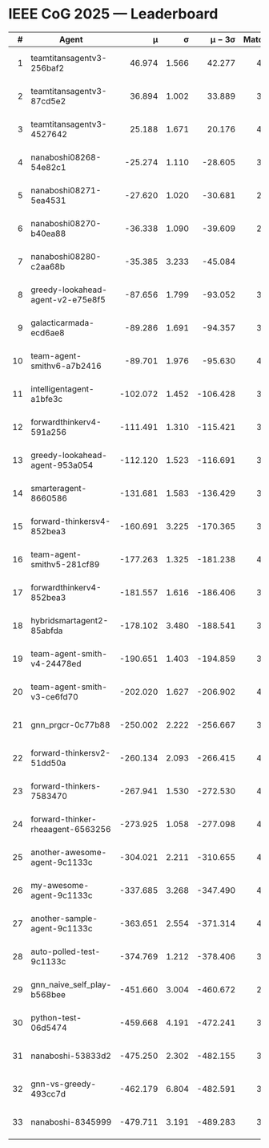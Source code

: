 # IEEE CoG 2025 — Leaderboard

| # | Agent | μ | σ | μ − 3σ | Matches | Updated |
|---:|---|---:|---:|---:|---:|---|
| 1 | teamtitansagentv3-256baf2 | 46.974 | 1.566 | 42.277 | 4232 | 2025-08-28 07:11 |
| 2 | teamtitansagentv3-87cd5e2 | 36.894 | 1.002 | 33.889 | 3958 | 2025-08-28 07:11 |
| 3 | teamtitansagentv3-4527642 | 25.188 | 1.671 | 20.176 | 4194 | 2025-08-28 07:11 |
| 4 | nanaboshi08268-54e82c1 | -25.274 | 1.110 | -28.605 | 3878 | 2025-08-28 07:11 |
| 5 | nanaboshi08271-5ea4531 | -27.620 | 1.020 | -30.681 | 2400 | 2025-08-28 07:11 |
| 6 | nanaboshi08270-b40ea88 | -36.338 | 1.090 | -39.609 | 2778 | 2025-08-28 07:11 |
| 7 | nanaboshi08280-c2aa68b | -35.385 | 3.233 | -45.084 | 560 | 2025-08-28 07:11 |
| 8 | greedy-lookahead-agent-v2-e75e8f5 | -87.656 | 1.799 | -93.052 | 3114 | 2025-08-28 07:11 |
| 9 | galacticarmada-ecd6ae8 | -89.286 | 1.691 | -94.357 | 3600 | 2025-08-28 07:11 |
| 10 | team-agent-smithv6-a7b2416 | -89.701 | 1.976 | -95.630 | 4240 | 2025-08-28 07:11 |
| 11 | intelligentagent-a1bfe3c | -102.072 | 1.452 | -106.428 | 3893 | 2025-08-28 07:11 |
| 12 | forwardthinkerv4-591a256 | -111.491 | 1.310 | -115.421 | 3332 | 2025-08-28 07:11 |
| 13 | greedy-lookahead-agent-953a054 | -112.120 | 1.523 | -116.691 | 3874 | 2025-08-28 07:11 |
| 14 | smarteragent-8660586 | -131.681 | 1.583 | -136.429 | 3289 | 2025-08-28 07:11 |
| 15 | forward-thinkersv4-852bea3 | -160.691 | 3.225 | -170.365 | 3283 | 2025-08-28 07:11 |
| 16 | team-agent-smithv5-281cf89 | -177.263 | 1.325 | -181.238 | 4040 | 2025-08-28 07:11 |
| 17 | forwardthinkerv4-852bea3 | -181.557 | 1.616 | -186.406 | 3072 | 2025-08-28 07:11 |
| 18 | hybridsmartagent2-85abfda | -178.102 | 3.480 | -188.541 | 3289 | 2025-08-28 07:11 |
| 19 | team-agent-smith-v4-24478ed | -190.651 | 1.403 | -194.859 | 3894 | 2025-08-28 07:11 |
| 20 | team-agent-smith-v3-ce6fd70 | -202.020 | 1.627 | -206.902 | 4114 | 2025-08-28 07:11 |
| 21 | gnn_prgcr-0c77b88 | -250.002 | 2.222 | -256.667 | 3360 | 2025-08-28 07:11 |
| 22 | forward-thinkersv2-51dd50a | -260.134 | 2.093 | -266.415 | 4322 | 2025-08-28 07:11 |
| 23 | forward-thinkers-7583470 | -267.941 | 1.530 | -272.530 | 4100 | 2025-08-28 07:11 |
| 24 | forward-thinker-rheaagent-6563256 | -273.925 | 1.058 | -277.098 | 4362 | 2025-08-28 07:11 |
| 25 | another-awesome-agent-9c1133c | -304.021 | 2.211 | -310.655 | 4540 | 2025-08-28 07:11 |
| 26 | my-awesome-agent-9c1133c | -337.685 | 3.268 | -347.490 | 4720 | 2025-08-28 07:11 |
| 27 | another-sample-agent-9c1133c | -363.651 | 2.554 | -371.314 | 4180 | 2025-08-28 07:11 |
| 28 | auto-polled-test-9c1133c | -374.769 | 1.212 | -378.406 | 3620 | 2025-08-28 07:11 |
| 29 | gnn_naive_self_play-b568bee | -451.660 | 3.004 | -460.672 | 2900 | 2025-08-28 07:11 |
| 30 | python-test-06d5474 | -459.668 | 4.191 | -472.241 | 3550 | 2025-08-28 07:11 |
| 31 | nanaboshi-53833d2 | -475.250 | 2.302 | -482.155 | 3440 | 2025-08-28 07:11 |
| 32 | gnn-vs-greedy-493cc7d | -462.179 | 6.804 | -482.591 | 3780 | 2025-08-28 07:11 |
| 33 | nanaboshi-8345999 | -479.711 | 3.191 | -489.283 | 3530 | 2025-08-28 07:11 |
